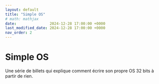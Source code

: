 ```yaml
---
layout: default
title: "Simple OS"
# math: mathjax
date:               2024-12-28 17:00:00 +0000
last_modified_date: 2024-12-28 17:00:00 +0000
nav_order: 2
---
```


# Simple OS
Une série de billets qui explique comment écrire son propre OS 32 bits à partir de rien. 